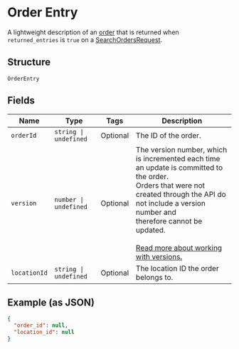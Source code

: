 
# Order Entry

A lightweight description of an [order](../../doc/models/order.md) that is returned when
`returned_entries` is `true` on a [SearchOrdersRequest](../../doc/api/orders.md#search-orders).

## Structure

`OrderEntry`

## Fields

| Name | Type | Tags | Description |
|  --- | --- | --- | --- |
| `orderId` | `string \| undefined` | Optional | The ID of the order. |
| `version` | `number \| undefined` | Optional | The version number, which is incremented each time an update is committed to the order.<br>Orders that were not created through the API do not include a version number and<br>therefore cannot be updated.<br><br>[Read more about working with versions.](https://developer.squareup.com/docs/orders-api/manage-orders/update-orders) |
| `locationId` | `string \| undefined` | Optional | The location ID the order belongs to. |

## Example (as JSON)

```json
{
  "order_id": null,
  "location_id": null
}
```

